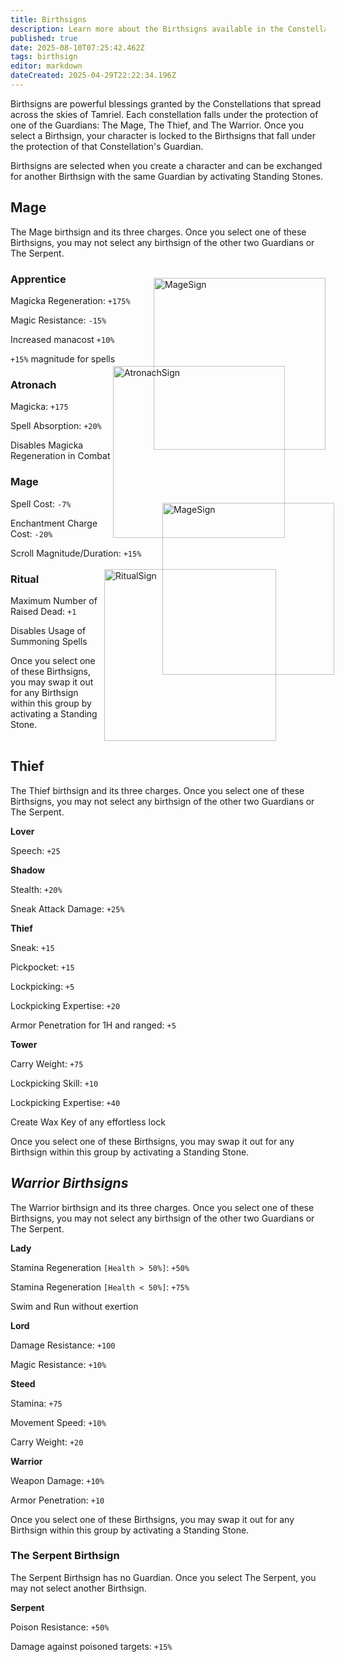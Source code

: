 ```yaml
---
title: Birthsigns
description: Learn more about the Birthsigns available in the Constellations Collections
published: true
date: 2025-08-10T07:25:42.462Z
tags: birthsign
editor: markdown
dateCreated: 2025-04-29T22:22:34.196Z
---
```


Birthsigns are powerful blessings granted by the Constellations that spread across the skies of Tamriel. Each constellation falls under the protection of one of the Guardians: The Mage, The Thief, and The Warrior. Once you select a Birthsign, your character is locked to the Birthsigns that fall under the protection of that Constellation's Guardian.

Birthsigns are selected when you create a character and can be exchanged for another Birthsign with the same Guardian by activating Standing Stones.

## Mage

The Mage birthsign and its three charges. Once you select one of these Birthsigns, you may not select any birthsign of the other two Guardians or The Serpent.

### **Apprentice**

<img src="https://static.wikia.nocookie.net/skyrim_gamepedia/images/3/3c/The_apprentice_constellation.png/revision/latest?cb=20120609151143" alt="MageSign" style="float: right; height: 275px; width: auto; margin-top: -2em">

Magicka Regeneration: `+175%`

Magic Resistance: `-15%` 

Increased manacost `+10%` 

`+15%` magnitude for spells

### **Atronach**

<img src="https://static.wikia.nocookie.net/skyrim_gamepedia/images/f/f8/The_atronach_constellation.png/revision/latest?cb=20120609151143" alt="AtronachSign" style="float: right; height: 275px; width: auto; margin-top: -4em; margin-right: -15em">

Magicka: `+175` 

Spell Absorption: `+20%` 

Disables Magicka Regeneration in Combat

### **Mage**

<img src="https://static.wikia.nocookie.net/skyrim_gamepedia/images/3/3a/The_mage_constellation.png/revision/latest?cb=20120609153413" alt="MageSign" style="float: right; height: 275px; width: auto; margin-top: -4em; margin-right: -1em">

Spell Cost: `-7%` 

Enchantment Charge Cost: `-20%`

Scroll Magnitude/Duration: `+15%` 

### **Ritual**

<img src="https://static.wikia.nocookie.net/skyrim_gamepedia/images/3/3d/The_ritual_constellation.png/revision/latest?cb=20120609153413" alt="RitualSign" style="float: right; height: 275px; width: auto; margin-top: -3em; margin-right: -13em">

Maximum Number of Raised Dead: `+1` 

Disables Usage of Summoning Spells

Once you select one of these Birthsigns, you may swap it out for any Birthsign within this group by activating a Standing Stone.  
 

## Thief

The Thief birthsign and its three charges. Once you select one of these Birthsigns, you may not select any birthsign of the other two Guardians or The Serpent.

**Lover**

Speech: `+25`

**Shadow**

Stealth: `+20%` 

Sneak Attack Damage: `+25%`

**Thief**

Sneak: `+15` 

Pickpocket: `+15` 

Lockpicking: `+5` 

Lockpicking Expertise: `+20` 

Armor Penetration for 1H and ranged: `+5`

**Tower**

Carry Weight: `+75` 

Lockpicking Skill: `+10` 

Lockpicking Expertise: `+40` 

Create Wax Key of any effortless lock

Once you select one of these Birthsigns, you may swap it out for any Birthsign within this group by activating a Standing Stone.

## **_Warrior Birthsigns_**

The Warrior birthsign and its three charges. Once you select one of these Birthsigns, you may not select any birthsign of the other two Guardians or The Serpent.

**Lady**

Stamina Regeneration `[Health > 50%]`: `+50%` 

Stamina Regeneration `[Health < 50%]`: `+75%` 

Swim and Run without exertion

**Lord**

Damage Resistance: `+100` 

Magic Resistance: `+10%`

**Steed**

Stamina: `+75` 

Movement Speed: `+10%` 

Carry Weight: `+20`

**Warrior**

Weapon Damage: `+10%` 

Armor Penetration: `+10`

Once you select one of these Birthsigns, you may swap it out for any Birthsign within this group by activating a Standing Stone.

### **The Serpent Birthsign**

The Serpent Birthsign has no Guardian. Once you select The Serpent, you may not select another Birthsign.

**Serpent**

Poison Resistance: `+50%` 

Damage against poisoned targets: `+15%`